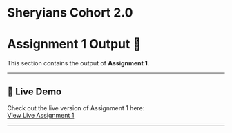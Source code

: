 # Sheryians Cohort 2.0

# Assignment 1 Output 📝

This section contains the output of **Assignment 1**.

---

## 🚀 Live Demo
Check out the live version of Assignment 1 here:  
[View Live Assignment 1](https://viratkholiwebpage.netlify.app/)

---

